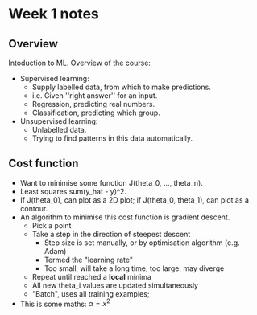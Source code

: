 # Week 1 notes
## Overview
Intoduction to ML. Overview of the course:

- Supervised learning:
    - Supply labelled data, from which to make predictions.
    - i.e. Given ''right answer'' for an input.
    - Regression, predicting real numbers.
    - Classification, predicting which group.
- Unsupervised learning:
    - Unlabelled data.
    - Trying to find patterns in this data automatically.

## Cost function
- Want to minimise some function J(theta\_0, ..., theta\_n).
- Least squares sum(y\_hat - y)^2.
- If J(theta\_0), can plot as a 2D plot; if J(theta\_0, theta\_1), can plot as a contour.
- An algorithm to minimise this cost function is gradient descent.
    - Pick a point 
    - Take a step in the direction of steepest descent
        - Step size is set manually, or by optimisation algorithm (e.g. Adam)
        - Termed the "learning rate"
        - Too small, will take a long time; too large, may diverge
    - Repeat until reached a **local** minima
    - All new theta\_i values are updated simultaneously
    - "Batch", uses all training examples; 
- This is some maths: $\alpha = x^2$